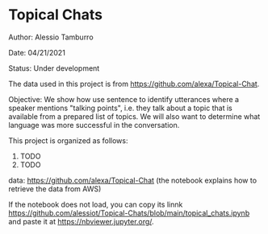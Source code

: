 # Topical Chats

Author: Alessio Tamburro

Date: 04/21/2021

Status: Under development

The data used in this project is from https://github.com/alexa/Topical-Chat.

Objective:
We show how use sentence to identify utterances where a speaker mentions "talking points", i.e. they talk about a topic that is available from a prepared list of topics. We will also want to determine what language was more successful in the conversation.

This project is organized as follows: 
1. TODO
2. TODO

data: https://github.com/alexa/Topical-Chat (the notebook explains how to retrieve the data from AWS)

If the notebook does not load, you can copy its linnk https://github.com/alessiot/Topical-Chats/blob/main/topical_chats.ipynb and paste it at https://nbviewer.jupyter.org/.
